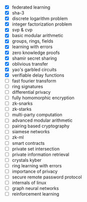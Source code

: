 - [x] federated learning
- [x] sha-3
- [x] discrete logarithm problem
- [x] integer factorization problem
- [x] svp & cvp
- [x] basic modular arithmetic
- [x] groups, rings, fields
- [x] learning with errors
- [x] zero knowledge proofs
- [x] shamir secret sharing
- [x] oblivious transfer
- [x] yao's garbled circuits
- [x] verifiable delay functions
- [ ] fast fourier transform
- [ ] ring signatures
- [ ] differential privacy
- [ ] fully homomorphic encryption
- [ ] zk-snarks
- [ ] zk-starks
- [ ] multi-party computation
- [ ] advanced modular arithmetic
- [ ] pairing based cryptography
- [ ] siamese networks
- [ ] zk-ml
- [ ] smart contracts
- [ ] private set intersection
- [ ] private information retrieval
- [ ] crystals kyber
- [ ] ring learning with errors
- [ ] importance of privacy
- [ ] secure remote password protocol
- [ ] internals of linux
- [ ] graph neural networks
- [ ] reinforcement learning